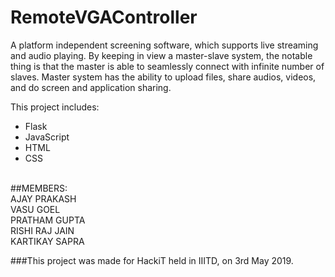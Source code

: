 # RemoteVGAController

A platform independent screening software, which supports live streaming and audio playing. 
By keeping in view a master-slave system, the notable thing is that the master is able to seamlessly connect with infinite number of slaves. Master system has the ability to upload files, share audios, videos, and do screen and application sharing. 

This project includes:
  - Flask
  - JavaScript
  - HTML
  - CSS


<br />
##MEMBERS:
<br />
AJAY PRAKASH
<br />
VASU GOEL
<br />
PRATHAM GUPTA
<br />
RISHI RAJ JAIN
<br />
KARTIKAY SAPRA



###This project was made for HackiT held in IIITD, on 3rd May 2019.
